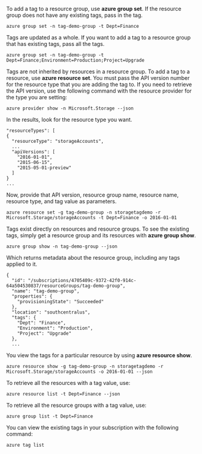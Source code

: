 To add a tag to a resource group, use **azure group set**. If the resource group does not have any existing tags, pass in the tag.

    azure group set -n tag-demo-group -t Dept=Finance

Tags are updated as a whole. If you want to add a tag to a resource group that has existing tags, pass all the tags. 

    azure group set -n tag-demo-group -t Dept=Finance;Environment=Production;Project=Upgrade

Tags are not inherited by resources in a resource group. To add a tag to a resource, use **azure resource set**. You must pass the API version number for the resource type that you are adding the tag to. If you need to retrieve the API version, use the following command with the resource provider for the type you are setting:

    azure provider show -n Microsoft.Storage --json

In the results, look for the resource type you want.

    "resourceTypes": [
    {
      "resourceType": "storageAccounts",
      ...
      "apiVersions": [
        "2016-01-01",
        "2015-06-15",
        "2015-05-01-preview"
      ]
    }
    ...

Now, provide that API version, resource group name, resource name, resource type, and tag value as parameters.

    azure resource set -g tag-demo-group -n storagetagdemo -r Microsoft.Storage/storageAccounts -t Dept=Finance -o 2016-01-01

Tags exist directly on resources and resource groups. To see the existing tags, simply get a resource group and its resources with **azure group show**.

    azure group show -n tag-demo-group --json

Which returns metadata about the resource group, including any tags applied to it.

    {
      "id": "/subscriptions/4705409c-9372-42f0-914c-64a504530837/resourceGroups/tag-demo-group",
      "name": "tag-demo-group",
      "properties": {
        "provisioningState": "Succeeded"
      },
      "location": "southcentralus",
      "tags": {
        "Dept": "Finance",
        "Environment": "Production",
        "Project": "Upgrade"
      },
      ...

You view the tags for a particular resource by using **azure resource show**.

    azure resource show -g tag-demo-group -n storagetagdemo -r Microsoft.Storage/storageAccounts -o 2016-01-01 --json

To retrieve all the resources with a tag value, use:

    azure resource list -t Dept=Finance --json

To retrieve all the resource groups with a tag value, use:

    azure group list -t Dept=Finance

You can view the existing tags in your subscription with the following command:

    azure tag list



<!--HONumber=Oct16_HO2-->


